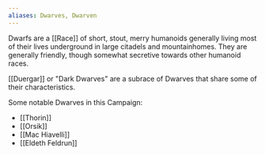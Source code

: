 ```yaml
---
aliases: Dwarves, Dwarven
---
```

Dwarfs are a [[Race]] of short, stout, merry humanoids generally living most of their lives underground in large citadels and mountainhomes. They are generally friendly, though somewhat secretive towards other humanoid races.

[[Duergar]] or "Dark Dwarves" are a subrace of Dwarves that share some of their characteristics.

Some notable Dwarves in this Campaign:
* [[Thorin]]
* [[Orsik]]
* [[Mac Hiavelli]]
* [[Eldeth Feldrun]]